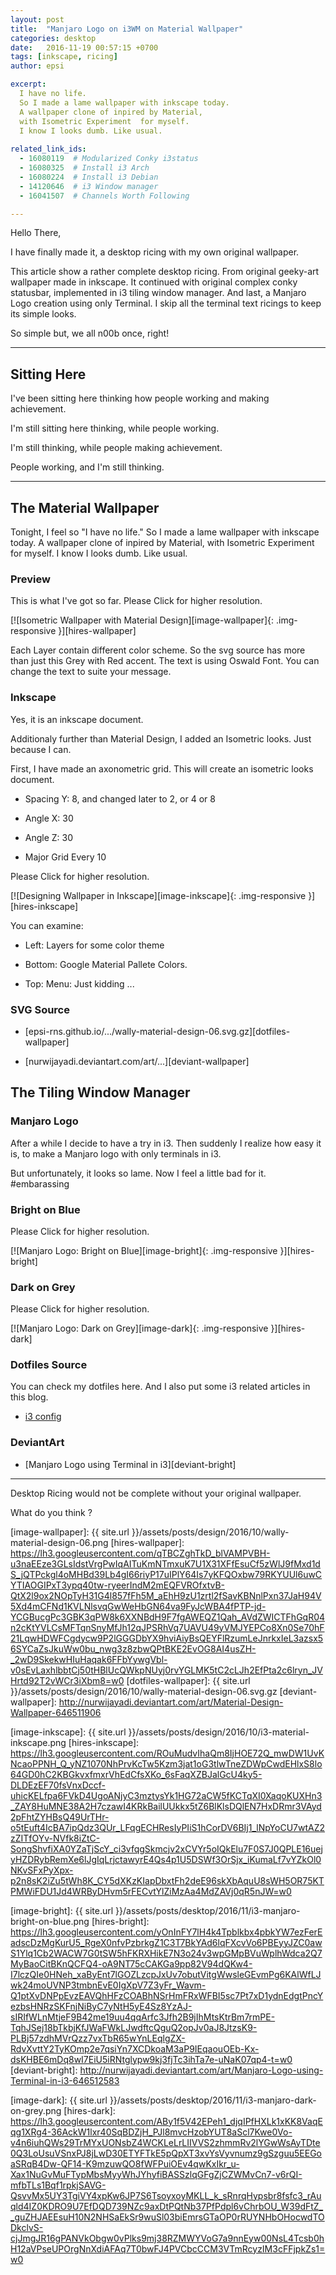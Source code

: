 ```yaml
---
layout: post
title:  "Manjaro Logo on i3WM on Material Wallpaper"
categories: desktop
date:   2016-11-19 00:57:15 +0700
tags: [inkscape, ricing]
author: epsi

excerpt:
  I have no life.
  So I made a lame wallpaper with inkscape today.
  A wallpaper clone of inpired by Material,
  with Isometric Experiment  for myself.
  I know I looks dumb. Like usual.
  
related_link_ids:
  - 16080119  # Modularized Conky i3status
  - 16080325  # Install i3 Arch
  - 16080224  # Install i3 Debian
  - 14120646  # i3 Window manager
  - 16041507  # Channels Worth Following

---
```


Hello There,

I have finally made it,
a desktop ricing with my own original wallpaper.

This article show a rather complete desktop ricing.
From original geeky-art wallpaper made in inkscape.
It continued with original complex conky statusbar,
implemented in i3 tiling window manager.
And last, a Manjaro Logo creation using only Terminal.
I skip all the terminal text ricings to keep its simple looks.

So simple but, we all n00b once, right!

-- -- --

## Sitting Here 

I've been sitting here thinking how people working and making achievement.

I'm still sitting here thinking, while people working.

I'm still thinking, while people making achievement.

People working, and I'm still thinking.

-- -- --

## The Material Wallpaper

Tonight, I feel so "I have no life."
So I made a lame wallpaper with inkscape today.
A wallpaper clone of inpired by Material,
with Isometric Experiment for myself.
I know I looks dumb. Like usual.

### Preview

This is what I've got so far.
Please Click for higher resolution.

[![Isometric Wallpaper with Material Design][image-wallpaper]{: .img-responsive }][hires-wallpaper]

Each Layer contain different color scheme.
So the svg source has more than just this Grey with Red accent.
The text is using Oswald Font.
You can change the text to suite your message.

### Inkscape

Yes, it is an inkscape document.

Additionaly further than Material Design,
I added an Isometric looks. 
Just because I can.

First, I have made an axonometric grid.
This will create an isometric looks document.

* Spacing Y: 8, and changed later to 2, or 4 or 8

* Angle X: 30

* Angle Z: 30

* Major Grid Every 10

Please Click for higher resolution.

[![Designing Wallpaper in Inkscape][image-inkscape]{: .img-responsive }][hires-inkscape]

You can examine:

* Left: Layers for some color theme

* Bottom: Google Material Pallete Colors.

* Top: Menu: Just kidding ...

### SVG Source

* [epsi-rns.github.io/.../wally-material-design-06.svg.gz][dotfiles-wallpaper]

* [nurwijayadi.deviantart.com/art/...][deviant-wallpaper]


## The Tiling Window Manager

### Manjaro Logo

After a while I decide to have a try in i3.
Then suddenly I realize how easy it is,
to make a Manjaro logo with only terminals in i3.

But unfortunately, it looks so lame.
Now I feel a little bad for it. #embarassing

### Bright on Blue

Please Click for higher resolution.

[![Manjaro Logo: Bright on Blue][image-bright]{: .img-responsive }][hires-bright]

### Dark on Grey

Please Click for higher resolution.

[![Manjaro Logo: Dark on Grey][image-dark]{: .img-responsive }][hires-dark]

### Dotfiles Source

You can check my dotfiles here. And I also put some i3 related articles in this blog.

* [i3 config][source-i3]

### DeviantArt

* [Manjaro Logo using Terminal in i3][deviant-bright]

-- -- --

Desktop Ricing would not be complete without your original wallpaper.

What do you think ?


[//]: <> ( -- -- -- links below -- -- -- )

[image-wallpaper]:    {{ site.url }}/assets/posts/design/2016/10/wally-material-design-06.png
[hires-wallpaper]:    https://lh3.googleusercontent.com/qTBCZghTkD_blVAMPVBH-u3naEEze3GLsIdstVrgPwIqAITuKmNTmxuK7U1X31XFfEsuCf5zWlJ9fMxd1dS_jQTPckgl4oMHBd39Lb4gI66riyP17uIPlY64Is7yKFQOxbw79RKYUUl6uwCYTIAOGIPxT3ypq40tw-ryeerIndM2mEQFVROfxtvB-QtX2l9ox2NOpTyH31G4l857fFh5M_aEhH9zU1zrtl2fSavKBNnlPxn37JaH94V5Xd4mCFNd1KVLNlsvqGwWeHbGN64va9FyJcWBA4fPTP-jd-YCGBucgPc3GBK3qPW8k6XXNBdH9F7fgAWEQZ1Qah_AVdZWICTFhGqR04n2cKtYVLCsMFTqnSnyMfJh12qJPSRhVq7UAVU49yVMJYEPCo8Xn0Se70hF21LqwHDWFCgdycw9P2lGGGDbYX9hviAiyBsQEYFlRzumLeJnrkxIeL3azsx56SYCaZsJkuWw0bu_nwg3z8zbwQPtBKE2EvOG8AI4usZH-_2wD9SkekwHIuHaqak6FFbYywgVbl-v0sEvLaxhlbbtCj50tHBlUcQWkpNUyj0rvYGLMK5tC2cLJh2EfPta2c6lryn_JVHrtd92T2vWCr3iXbm8=w0
[dotfiles-wallpaper]: {{ site.url }}/assets/posts/design/2016/10/wally-material-design-06.svg.gz
[deviant-wallpaper]:  http://nurwijayadi.deviantart.com/art/Material-Design-Wallpaper-646511906

[image-inkscape]:     {{ site.url }}/assets/posts/design/2016/10/i3-material-inkscape.png
[hires-inkscape]:     https://lh3.googleusercontent.com/ROuMudvIhaQm8IjHOE72Q_mwDW1UvKNcaoPPNH_Q_yNZ1070NhPrvKcTw5Kzm3jat1oG3tlwTneZDWpCwdEHlxS8lo64GD0hC2KBGkvxfmxrVhEdCfsXKo_6sFaqXZBJalGcU4ky5-DLDEzEF70fsVnxDccf-uhicKELfpa6FVkD4UgoANjyC3mztysYk1HG72aCW5fKCTqXI0XaqoKUXHn3_ZAY8HuMNE38A2H7czawI4KRkBailUUkkx5tZ6BlKlsDQlEN7HxDRmr3VAyd2pFhtZYHBsQ49UrTHr-o5tEuft4IcBA7ipQdz3QUr_LFqgECHResIyPIiS1hCorDV6BIj1_lNpYoCU7wtAZ2zZITfOYv-NVfk8iZtC-SongShvfiXA0YZaTjScY_ci3vfqgSkmcjv2xCVYr5oIQkElu7F0S7J0QPLE16uejyHZDRybRemXe6lJgIqLrjctawyrE4Qs4p1U5DSWf3OrSjx_iKumaLf7vYZkOl0NKvSFxPyXpx-p2n8sK2iZu5tWh8K_CY5dXKzKIapDbxtFh2deE96skXbAquU8sWH5OR75KTPMWiFDU1Jd4WRByDHvm5rFECvtYlZiMzAa4MdZAVj0qR5nJW=w0

[image-bright]:    {{ site.url }}/assets/posts/desktop/2016/11/i3-manjaro-bright-on-blue.png
[hires-bright]:    https://lh3.googleusercontent.com/yOnInFY7lH4k4Tpblkbx4pbkYW7ezFerEadscDzMgKurU5_RgeX0nfvPzbrkgZ1C3T7BkYAd6lqFXcvVo6PBEyyJZC0awS1Ylq1Cb2WACW7G0tSW5hFKRXHikE7N3o24v3wpGMpBVuWplhWdca2Q7MyBaoCitBKnQCFQ4-oA9NT75cCAKGa9pp82V94dQKw4-I7lczQIe0HNeh_xaByEnt7lGOZLzcpJxUv7obutVitgWwsleGEvmPg6KAlWfLJwk24moUVNP3tmbnEvE0IgXpV7Z3yFr_Wavm-Q1ptXvDNPpEvzEAVQhHFzCOABhNSrHmFRxWFBI5sc7Pt7xD1ydnEdgtPncYezbsHNRzSKFnjNiByC7yNtH5yE4Sz8YzAJ-sIRIfWLnMtjeF9B42me19uu4qqArfc3Jfh2B9jIhMtsKtrBm7rmPE-TqhJSej18bTkbjKfJWaFWkLJwdftcQguQ2opJv0aJ8JtzsK9-PLBj57zdhMVrQzz7vxTbR65wYnLEqlgZX-RdvXvttY2TyKOmp2e7qsiYn7XCDkoaM3aP9IEqaouOEb-Kx-dsKHBE6mDq8wI7EiU5iRNtglypw9kj3fjTc3ihTa7e-uNaK07qp4-t=w0
[deviant-bright]:  http://nurwijayadi.deviantart.com/art/Manjaro-Logo-using-Terminal-in-i3-646512583

[image-dark]:     {{ site.url }}/assets/posts/desktop/2016/11/i3-manjaro-dark-on-grey.png
[hires-dark]:     https://lh3.googleusercontent.com/ABy1f5V42EPeh1_djqIPfHXLk1xKK8VaqEqg1XRg4-36AckW1lxr40SqBDZjH_PJl8mvcHzobYUT8aScl7Kwe0Vo-v4n6iuhQWs29TrMYxUONsbZ4WCKLeLrLIIVVS2zhmmRv2lYGwWsAyTDte0Q3LoUsuVSnxPJ8jLwD30ETYFTkE5pQpXT3xvYsVyvnumz9gSzguu5EEGoaSRqB4Dw-QF14-K9mzuwQO8fWFPuiOEv4qwKxIkr_u-Xax1NuGvMuFTypMbsMyyWhJYhyfiBASSzlqGFgZjCZWMvCn7-v6rQI-mfbTLs1Bqf1rpkjSAVG-QsvvMx5UY3TgiVY4xpKw6JP7S6TsoyxoyMKLL_k_sRnrqHypsbr8fsfc3_rAuqld4IZ0KDRO9U7EfDQD739NZc9axDtPQtNb37PfPdpl6vChrbOU_W39dFtZ__guZHJAEEsuH10N2NHSaEkSr9wuSl03biEmrsGTaOP0rRUYNHbOHocwdTODkclvS-cjJmgJR16gPANVkObgw0vPlks9mj38RZMWYVoG7a9nnEyw00NsL4Tcsb0hH12aVPseUPOrgNnXdiAFAq7T0bwFJ4PVCbcCCM3VTmRcyzIM3cFFjpkZs1=w0

[source-i3]: https://github.com/epsi-rns/dotfiles/tree/master/i3

